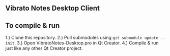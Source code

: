 Vibrato Notes Desktop Client
----------------------------

## To compile & run

1.) Clone this repository.
2.) Pull submodules using `git submodule update --init`.
3.) Open VibratoNotes-Desktop.pro in Qt Creator.
4.) Compile & run just like any other Qt Creator project.
